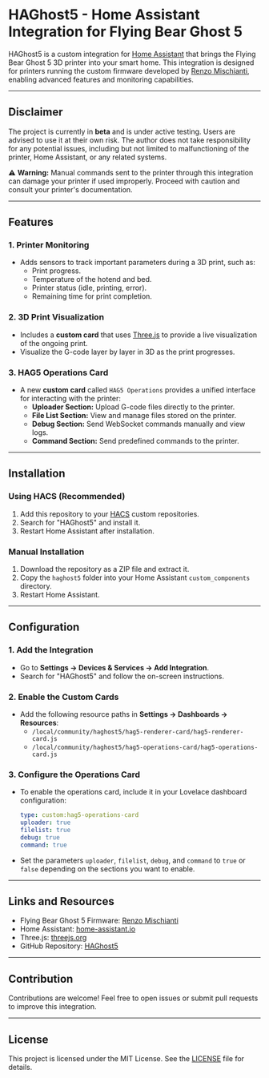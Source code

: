 # HAGhost5 - Home Assistant Integration for Flying Bear Ghost 5

HAGhost5 is a custom integration for [Home Assistant](https://www.home-assistant.io/) that brings the Flying Bear Ghost 5 3D printer into your smart home. This integration is designed for printers running the custom firmware developed by [Renzo Mischianti](https://www.mischianti.org/), enabling advanced features and monitoring capabilities.

---

## Disclaimer

The project is currently in **beta** and is under active testing. Users are advised to use it at their own risk. The author does not take responsibility for any potential issues, including but not limited to malfunctioning of the printer, Home Assistant, or any related systems.

⚠️ **Warning:** Manual commands sent to the printer through this integration can damage your printer if used improperly. Proceed with caution and consult your printer's documentation.

---

## Features

### 1. **Printer Monitoring**
- Adds sensors to track important parameters during a 3D print, such as:
  - Print progress.
  - Temperature of the hotend and bed.
  - Printer status (idle, printing, error).
  - Remaining time for print completion.

### 2. **3D Print Visualization**
- Includes a **custom card** that uses [Three.js](https://threejs.org/) to provide a live visualization of the ongoing print.
- Visualize the G-code layer by layer in 3D as the print progresses.

### 3. **HAG5 Operations Card**
- A new **custom card** called `HAG5 Operations` provides a unified interface for interacting with the printer:
  - **Uploader Section:** Upload G-code files directly to the printer.
  - **File List Section:** View and manage files stored on the printer.
  - **Debug Section:** Send WebSocket commands manually and view logs.
  - **Command Section:** Send predefined commands to the printer.

---

## Installation

### Using HACS (Recommended)
1. Add this repository to your [HACS](https://hacs.xyz/) custom repositories.
2. Search for "HAGhost5" and install it.
3. Restart Home Assistant after installation.

### Manual Installation
1. Download the repository as a ZIP file and extract it.
2. Copy the `haghost5` folder into your Home Assistant `custom_components` directory.
3. Restart Home Assistant.

---

## Configuration

### 1. **Add the Integration**
- Go to **Settings → Devices & Services → Add Integration**.
- Search for "HAGhost5" and follow the on-screen instructions.

### 2. **Enable the Custom Cards**
- Add the following resource paths in **Settings → Dashboards → Resources**:
  - `/local/community/haghost5/hag5-renderer-card/hag5-renderer-card.js`
  - `/local/community/haghost5/hag5-operations-card/hag5-operations-card.js`

### 3. **Configure the Operations Card**
- To enable the operations card, include it in your Lovelace dashboard configuration:
  ```yaml
  type: custom:hag5-operations-card
  uploader: true
  filelist: true
  debug: true
  command: true
  ```
- Set the parameters `uploader`, `filelist`, `debug`, and `command` to `true` or `false` depending on the sections you want to enable.

---

## Links and Resources

- Flying Bear Ghost 5 Firmware: [Renzo Mischianti](https://www.mischianti.org/)
- Home Assistant: [home-assistant.io](https://www.home-assistant.io/)
- Three.js: [threejs.org](https://threejs.org/)
- GitHub Repository: [HAGhost5](https://github.com/mauromorello/HAG5)

---

## Contribution

Contributions are welcome! Feel free to open issues or submit pull requests to improve this integration.

---

## License

This project is licensed under the MIT License. See the [LICENSE](LICENSE) file for details.
